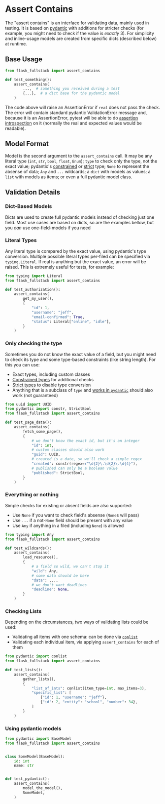 # Assert Contains
The "assert contains" is an interface for validating data, mainly used in testing. It is based on [pydantic](https://docs.pydantic.dev/) with additions for stricter checks (for example, you might need to check if the value is *exactly* 3). For simplicity and inline-usage models are created from specific dicts (described below) at runtime.

## Base Usage
```py
from flask_fullstack import assert_contains

def test_something():
    assert_contains(
        ...,  # something you received during a test
        {...},  # a dict base for the pydantic model
    )
```

The code above will raise an AssertionError if `real` does not pass the check. The error will contain standard pydantic ValidationError message and, because it is an AssertionError, pytest will be able to do [assertion introspection](https://docs.pytest.org/en/7.1.x/how-to/assert.html#assert-details) on it (normally the real and expected values would be readable).

## Model Format
Model is the second argument to the `assert_contains` call. It may be any literal type (`int`, `str`, `bool`, `float`, `Enum`); `type` to check only the type, not the exact value; pydantic's [constrained](https://docs.pydantic.dev/usage/types/#constrained-types) or [strict](https://docs.pydantic.dev/usage/types/#strict-types) type; `None` to represent the absense of data; `Any` and `...` wildcards; a `dict` with models as values; a `list` with models as items; or even a full pydantic model class.

## Validation Details
### Dict-Based Models
Dicts are used to create full pydantic models instead of checking just one field. Most use cases are based on dicts, so are the examples bellow, but you *can* use one-field-models if you need

### Literal Types
Any literal type is compared by the exact value, using pydantic's type conversion. Multiple possible literal types per-filed can be specified via `typing.Literal`. If real is anything but the exact value, an error will be raised. This is extremely useful for tests, for example:
```py
from typing import Literal
from flask_fullstack import assert_contains

def test_authorization():
    assert_contains(
        get_my_user(),
        {
            "id": 1,
            "username": "jeff",
            "email-confirmed": True,
            "status": Literal["online", "idle"],
        }
    )
```

### Only checking the type
Sometimes you do not know the exact value of a field, but you might need to check its type and some type-based constraints (like string length). For this you can use:

- Exact types, including custom classes
- [Constrained types](https://docs.pydantic.dev/usage/types/#constrained-types) for additional checks
- [Strict types](https://docs.pydantic.dev/usage/types/#strict-types) to disable type conversion
- Anything that is a subclass of `type` and [works in `pydantic`](https://docs.pydantic.dev/usage/types/) should also work (not guaranteed)

```py
from uuid import UUID
from pydantic import constr, StrictBool
from flask_fullstack import assert_contains

def test_page_data():
    assert_contains(
        fetch_some_page(),
        {
            # we don't know the exact id, but it's an integer
            "id": int,
            # custom classes should also work
            "guid": UUID,
            # created is a date, so we'll check a simple regex
            "created": constr(regex=r"\d{2}\.\d{2}\.\d{4}"),
            # published can only be a boolean value
            "published": StrictBool,
        }
    )
```

### Everything or nothing
Simple checks for existing or absent fields are also supported:
- Use `None` if you want to check field's absense (`None`s will pass)
- Use `...` if a not-`None` field should be present with any value
- Use `Any` if anything in a filed (including `None`) is allowed

```py
from typing import Any
from flask_fullstack import assert_contains

def test_wildcards():
    assert_contains(
        load_resource(),
        {
            # a field so wild, we can't stop it
            "wild": Any,
            # some data should be here
            "data": ...,
            # we don't want deadlines
            "deadline": None,
        }
    )
```

### Checking Lists
Depending on the circumstances, two ways of validating lists could be used:
- Validating all items with one schema: can be done via [`conlist`](https://docs.pydantic.dev/usage/types/#arguments-to-conlist)
- Validating each individual item, via applying `assert_contains` for each of them

```py
from pydantic import conlist
from flask_fullstack import assert_contains

def test_lists():
    assert_contains(
        gather_lists(),
        {
            "list_of_ints": conlist(item_type=int, max_items=3),
            "specific_list": [
                {"id": 1, "username": "jeff"},
                {"id": 2, "entity": "school", "number": 34},
            ]
        }
    )
```

### Using pydantic models
```py
from pydantic import BaseModel
from flask_fullstack import assert_contains


class SomeModel(BaseModel):
    id: int
    name: str


def test_pydantic():
    assert_contains(
        model_the_model(),
        SomeModel,
    )
```
